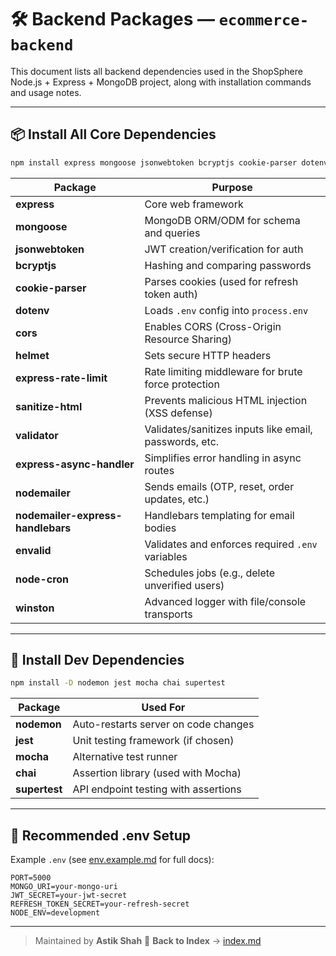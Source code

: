 # 🛠️ Backend Packages — `ecommerce-backend`

This document lists all backend dependencies used in the ShopSphere Node.js + Express + MongoDB project, along with installation commands and usage notes.

---

## 📦 Install All Core Dependencies

```bash
npm install express mongoose jsonwebtoken bcryptjs cookie-parser dotenv cors helmet express-rate-limit sanitize-html validator express-async-handler nodemailer nodemailer-express-handlebars envalid node-cron winston
```

| Package                       | Purpose                                                             |
|-------------------------------|---------------------------------------------------------------------|
| **express**                   | Core web framework                                                  |
| **mongoose**                  | MongoDB ORM/ODM for schema and queries                              |
| **jsonwebtoken**              | JWT creation/verification for auth                                  |
| **bcryptjs**                  | Hashing and comparing passwords                                     |
| **cookie-parser**             | Parses cookies (used for refresh token auth)                        |
| **dotenv**                    | Loads `.env` config into `process.env`                              |
| **cors**                      | Enables CORS (Cross-Origin Resource Sharing)                        |
| **helmet**                    | Sets secure HTTP headers                                            |
| **express-rate-limit**        | Rate limiting middleware for brute force protection                 |
| **sanitize-html**             | Prevents malicious HTML injection (XSS defense)                     |
| **validator**                 | Validates/sanitizes inputs like email, passwords, etc.              |
| **express-async-handler**     | Simplifies error handling in async routes                           |
| **nodemailer**                | Sends emails (OTP, reset, order updates, etc.)                      |
| **nodemailer-express-handlebars** | Handlebars templating for email bodies                     |
| **envalid**                   | Validates and enforces required `.env` variables                    |
| **node-cron**                 | Schedules jobs (e.g., delete unverified users)                      |
| **winston**                   | Advanced logger with file/console transports                        |

---

## 🧪 Install Dev Dependencies

```bash
npm install -D nodemon jest mocha chai supertest
```

| Package       | Used For                                         |
|---------------|--------------------------------------------------|
| **nodemon**   | Auto-restarts server on code changes             |
| **jest**      | Unit testing framework (if chosen)               |
| **mocha**     | Alternative test runner                          |
| **chai**      | Assertion library (used with Mocha)              |
| **supertest** | API endpoint testing with assertions             |

---


## 🧼 Recommended .env Setup

Example `.env` (see [env.example.md](./env.example.md) for full docs):

```
PORT=5000
MONGO_URI=your-mongo-uri
JWT_SECRET=your-jwt-secret
REFRESH_TOKEN_SECRET=your-refresh-secret
NODE_ENV=development
```

---
> Maintained by **Astik Shah** 
🔗 **Back to Index** → [index.md](./index.md)
